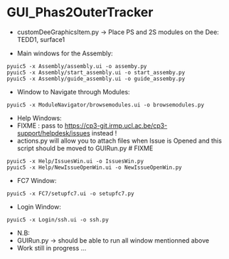 # GUI_Phas2OuterTracker

- customDeeGraphicsItem.py -> Place PS and 2S modules on the Dee: TEDD1, surface1

- Main windows for the Assembly:
```
pyuic5 -x Assembly/assembly.ui -o assemby.py
pyuic5 -x Assembly/start_assembly.ui -o start_assemby.py
pyuic5 -x Assembly/guide_assembly.ui -o guide_assemby.py
```
- Window to Navigate through Modules:
```
pyuic5 -x ModuleNavigator/browsemodules.ui -o browsemodules.py
```
- Help Windows:
- FIXME : pass to https://cp3-git.irmp.ucl.ac.be/cp3-support/helpdesk/issues instead !
- actions.py will allow you to attach files when Issue is Opened and this script should be moved to GUIRun.py # FIXME
```
pyuic5 -x Help/IssuesWin.ui -o IssuesWin.py
pyuic5 -x Help/NewIssueOpenWin.ui -o NewIssueOpenWin.py
```
- FC7 Window:
```
pyuic5 -x FC7/setupfc7.ui -o setupfc7.py
```
- Login Window:
```
pyuic5 -x Login/ssh.ui -o ssh.py
```

- N.B: 
- GUIRun.py -> should be able to run all window mentionned above
- Work still in progress ...

